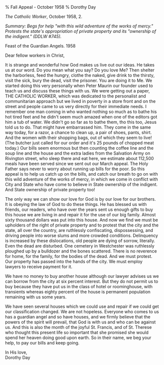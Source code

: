 % Fall Appeal - October 1958
% Dorothy Day

*The Catholic Worker*, October 1958, 2.

*Summary: Begs for help "with this wild adventure of the works of
mercy." Protests the state's appropriation of private property and its
"ownership of the indigent." (DDLW \#745).*

Feast of the Guardian Angels. 1958
 
 Dear fellow workers in Christ,
 
It is strange and wonderful how God makes us live out our ideas. He
takes us at our word. Do you mean what you say? Do you love Me? Then
shelter the harborless, feed the hungry, clothe the naked, give drink to
the thirsty, visit the sick, bury the dead, visit the prisoner. You are
doing it to Me. We started doing this very personally when Peter Maurin
our founder used to teach us and discuss these things with us. We were
getting out a paper, THE CATHOLIC WORKER, which was dedicated to the
personalist and communitarian approach but we lived in poverty in a
store front and on the street and people came to us very directly for
their immediate needs. I remember one man coming in who wanted nothing
so much as to bathe his hot tired feet and he didn't seem much amazed
when one of the editors got him a tub of water. We didn't go so far as
to bathe them, tho this too, Jesus told us to do. That might have
embarrassed him. They come in the same way today, for a razor, a chance
to clean up, a pair of shoes, pants, shirt. And the women with their
shopping bags, out of which they seem to live! (The butcher just called
for our order and it's 25 pounds of chopped meat today.) Our bills seem
enormous but then counting the coffee line and the soup line and the
house and the extra ladies from the Salvation Army on Rivington street,
who sleep there and eat here, we estimate about 112,500 meals have been
served since we sent out our March appeal. The Holy Father says never to
worry about running up bills for the poor. So this appeal is to help us
catch up on the bills, and catch our breath to go on with this wild
adventure of the works of mercy, in which we come in conflict with City
and State who have come to believe in State ownership of the indigent.
And State ownership of private property too!

The only way we can show our love for God is by our love for our
brothers. It is obeying the law of God to do these things. He has
blessed us with friends, our readers, who have over the years sent us
enough gifts to buy this house we are living in and repair it for the
use of our big family. Almost sixty thousand dollars was put into this
house. And now we find we must be upholders of the right of private
property and to protest that the city and the state, all over the
country, are ruthlessly confiscating, dispossessing, and driving people
into worse slums and more crowded conditions. Delinquency is increased
by these dislocations, old people are dying of sorrow, literally. Even
the dead are disturbed. One cemetery in Westchester was ruthlessly
ploughed up by a bulldozer and the bones scattered. There is no
reverence for home, for the family, for the bodies of the dead. And we
must protest. Our property has passed into the hands of the city. We
must employ lawyers to receive payment for it.

We have no money to buy another house although our lawyer advises us we
can borrow from the city at six percent interest. But they do not permit
us to buy because they have put us in the class of hotel or
roominghouse, with transients whereas eighty percent of the house is
permanent population remaining with us some years.

We have seen several houses which we could use and repair if we could
get our classification changed. We are not hopeless. Everyone who comes
to us has a guardian angel and so have houses, and we firmly believe
that the powers of the spirit will prevail, that God is with us and who
can be against us. And this is also the month of the joyful St. Francis,
and of St. Therese who thought this present life so important that she
promised she would spend her heaven doing good upon earth. So in their
name, we beg your help, to pay our bills and keep going.

In His love,  
Dorothy Day
